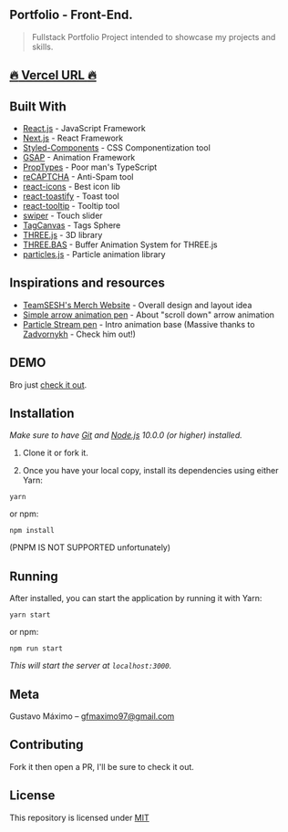 ## Portfolio - Front-End.

> Fullstack Portfolio Project intended to showcase my projects and skills.

## [:fire: Vercel URL :fire:](https://gustavomaximo.dev/)

## Built With

- [React.js](https://nodejs.org/en/) - JavaScript Framework
- [Next.js](https://nextjs.org/) - React Framework
- [Styled-Components](https://styled-components.com/) - CSS Componentization tool
- [GSAP](https://greensock.com/gsap/) - Animation Framework
- [PropTypes](https://reactjs.org/docs/typechecking-with-proptypes.html) - Poor man's TypeScript
- [reCAPTCHA](https://developers.google.com/recaptcha/) - Anti-Spam tool
- [react-icons](https://github.com/react-icons/react-icons#readme) - Best icon lib
- [react-toastify](https://fkhadra.github.io/react-toastify/introduction) - Toast tool
- [react-tooltip](https://github.com/wwayne/react-tooltip#readme) - Tooltip tool
- [swiper](https://swiperjs.com/) - Touch slider
- [TagCanvas](https://www.goat1000.com/tagcanvas.php) - Tags Sphere
- [THREE.js](https://threejs.org/) - 3D library
- [THREE.BAS](https://github.com/zadvorsky/three.bas) - Buffer Animation System for THREE.js
- [particles.js](https://github.com/VincentGarreau/particles.js/) - Particle animation library

## Inspirations and resources

- [TeamSESH's Merch Website](https://teamsesh.bigcartel.com/) - Overall design and layout idea
- [Simple arrow animation pen](https://codepen.io/LeonGr/pen/yginI) - About "scroll down" arrow animation
- [Particle Stream pen](https://codepen.io/zadvorsky/pen/qOYqGv) - Intro animation base (Massive thanks to [Zadvornykh](https://github.com/zadvorsky/) - Check him out!)

## DEMO

Bro just [check it out](https://gustavomaximo.dev).

## Installation

_Make sure to have [Git](http://git-scm.com/) and [Node.js](http://nodejs.org/) 10.0.0 (or higher) installed._

1. Clone it or fork it.

2. Once you have your local copy, install its dependencies using either Yarn:

```
yarn
```

or npm:

```
npm install
```

 (PNPM IS NOT SUPPORTED unfortunately)

## Running

After installed, you can start the application by running it with Yarn:

```
yarn start
```

or npm:

```
npm run start
```

_This will start the server at `localhost:3000`._

## Meta

Gustavo Máximo – gfmaximo97@gmail.com

## Contributing

Fork it then open a PR, I'll be sure to check it out.

## License

This repository is licensed under [MIT](https://opensource.org/licenses/MIT)

<!-- Resources: -->
<!--
https://stackoverflow.com/questions/61037728/next-js-getstaticprops-and-getstaticpaths-with-dynamic-routes-to-generate-stati
https://www.youtube.com/watch?v=vY_rnKBANnY
https://github.com/vercel/next.js/issues/8617
https://stackoverflow.com/questions/30648401/disable-mobile-chrome-43s-touch-to-search-feature-programmatically
https://web.dev/code-splitting-with-dynamic-imports-in-nextjs/
https://stackoverflow.com/questions/54602013/component-definition-is-missing-display-name-on-hoc
https://stackoverflow.com/questions/53561913/react-forwarding-multiple-refs
https://reactjs.org/docs/forwarding-refs.html
https://codepen.io/LeonGr/pen/yginI
https://codepen.io/TommiTikall/pen/xZwpGR
https://www.goat1000.com/
 -->